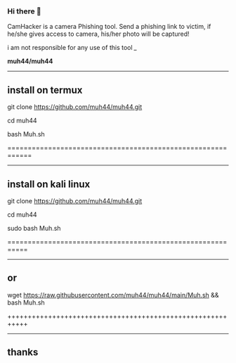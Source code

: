  ### Hi there 👋
 
 CamHacker is a camera Phishing tool. Send a phishing link to victim, if he/she gives access to camera, his/her photo will be captured!
 
 i am not responsible for any use of this tool *_*
 
 **muh44/muh44** 

 _________________
 install on termux  
 -----------------
 
 git clone https://github.com/muh44/muh44.git

 cd muh44 

 bash Muh.sh
 
 ============================================================
 _____________________
 install on kali linux
 ---------------------
 
 git clone https://github.com/muh44/muh44.git
 
 cd muh44
 
 sudo bash Muh.sh
 
 ===========================================================
 
 ____
  or 
 ----
 wget https://raw.githubusercontent.com/muh44/muh44/main/Muh.sh && bash Muh.sh
 
 +++++++++++++++++++++++++++++++++++++++++++++++++++++++++++
 
 ______
 thanks
 ------

